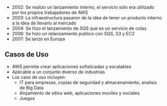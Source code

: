- 2002: Se realizo un lanzamiento interno, el servicio solo era utilizado por los propios trabajadores de AWS
- 2003: La infraestructura pasaron de la idea de tener un producto interno a la idea de llevarlo al mercado
- 2004: Se hizo el lanzamiento de SQS que es un servicio de colas
- 2006: Se hizo un relanzamiento publico con SQS, S3 y EC2
- 2007: Se lanzó en Europa

## Casos de Uso

- AWS permite crear aplicaciones sofisticadas y escalables
- Aplicable a un conjunto diverso de industrias
- Los caso de uso incluyen:
	-  IT para empresas, copias de seguridad y almacenamiento, analisis de Big Data
	- Alojamiento de sitios web, aplicaciones moviles y sociales
	- Juegos